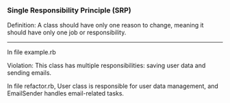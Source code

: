 ### Single Responsibility Principle (SRP)

Definition: A class should have only one reason to change, meaning it should have only one job or responsibility.

---
In file example.rb

Violation: This class has multiple responsibilities: saving user data and sending emails.

In file refactor.rb, User class is responsible for user data management, and EmailSender handles email-related tasks.
